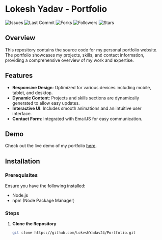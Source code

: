 # Lokesh Yadav - Portfolio

![Issues](https://img.shields.io/github/issues-pr/LokeshYadav24/Portfolio?style=for-the-badge)
![Last Commit](https://img.shields.io/github/last-commit/LokeshYadav24/Portfolio?style=for-the-badge)
![Forks](https://img.shields.io/github/forks/LokeshYadav24/Portfolio?style=for-the-badge)
![Followers](https://img.shields.io/github/followers/LokeshYadav24?style=for-the-badge)
![Stars](https://img.shields.io/github/stars/LokeshYadav24/Portfolio?style=for-the-badge)

## Overview

This repository contains the source code for my personal portfolio website. The portfolio showcases my projects, skills, and contact information, providing a comprehensive overview of my work and expertise.

## Features

- **Responsive Design**: Optimized for various devices including mobile, tablet, and desktop.
- **Dynamic Content**: Projects and skills sections are dynamically generated to allow easy updates.
- **Interactive UI**: Includes smooth animations and an intuitive user interface.
- **Contact Form**: Integrated with EmailJS for easy communication.

## Demo

Check out the live demo of my portfolio [here](https://LokeshYadav24.github.io/Portfolio).

## Installation

### Prerequisites

Ensure you have the following installed:

- Node.js
- npm (Node Package Manager)

### Steps

1. **Clone the Repository**

   ```bash
   git clone https://github.com/LokeshYadav24/Portfolio.git
